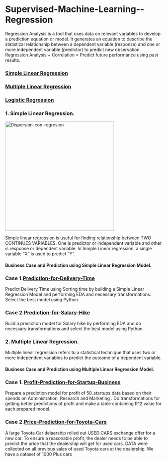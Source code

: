 # Supervised-Machine-Learning--Regression
Regression Analysis is a tool that uses data on relevant variables to develop a prediction equation or model. It generates an equation to describe the statistical relationship between a dependent variable (response) and one or more independent variable (predictor) to predict new observation. Regression Analysis + Correlation = Predict future performance using past results.
### [Simple Linear Regression](#SLR)
### [Multiple Linear Regression](#MLR)
### [Logistic Regression](#LR)









### 1. Simple Linear Regression. <a name="SLR"></a>
<a title="Jsmura, CC BY-SA 4.0 &lt;https://creativecommons.org/licenses/by-sa/4.0&gt;, via Wikimedia Commons"
href="https://commons.wikimedia.org/wiki/File:Dispersion-con-regresion.png"><img width="350" alt="Dispersion-con-regresion"
src="https://upload.wikimedia.org/wikipedia/commons/d/de/Dispersion-con-regresion.png"></a>

Simple linear regression is useful for finding relationship between TWO CONTINUES VARIABLES. One is predictor or independent variable and other is response or dependent variable.
In Simple Linear regression, a single variable “X” is used to predict “Y”.

#### Business Case and Prediction using Simple Linear Regression Model.

### Case 1.[Prediction-for-Delivery-Time](https://github.com/D4Danny/Prediction-for-Delivery-Time/blob/main/Prediction%20for%20Delivery%20Time.ipynb)
Predict Delivery Time using Sorting time by building a Simple Linear Regression Model and performing EDA and necessary transformations. Select the best model using Python.



### Case 2.[Prediction-for-Salary-Hike](https://github.com/D4Danny/Predict-Salary-Hike/blob/main/Prediction%20Model%20for%20Salary%20Hike%20revised.ipynb)
Build a prediction model for Salary hike by performing EDA and do necessary transformations and select the best model using Python.





### 2. Multiple Linear Regression. <a name="MLR"></a>
Multiple linear regression refers to a statistical technique that uses two or more independent variables to predict the outcome of a dependent variable. 

#### Business Case and Prediction using Multiple Linear Regression Model.

### Case 1. [Profit-Prediction-for-Startup-Business](https://github.com/D4Danny/Profit-Prediction-for-Startup-Business/blob/main/50%20Startups%20Prediction.ipynb)
Prepare a prediction model for profit of 50_startups data based on their spends on Administration, Research and Marketing . Do transformations for getting better predictions of profit and make a table containing R^2 value for each prepared model.


### Case 2.[Price-Prediction-for-Toyota-Cars](https://github.com/D4Danny/Price-Prediction-for-Toyota-Cars/blob/main/Price%20prediction%20model%20for%20Toyota%20Corolla%20Cars.ipynb)
A large Toyota Car delaership rolled out USED CARS exchange offer for a new car. To ensure a reasonable profit, the dealer needs to be able to predict the price that the dealership will get for used cars. DATA were collected on all previous sales of used Toyota cars at the dealership. We have a dataset of 1000 Plus cars

